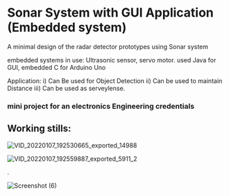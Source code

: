 # Sonar System with GUI Application (Embedded system)

A minimal design of the radar detector prototypes using Sonar system

embedded systems in use: Ultrasonic sensor, servo motor.
used Java for GUI, embedded C for Arduino Uno

Application: i) Can Be used for Object Detection
            ii) Can be used to maintain Distance
           iii) Can be used as serveylense. 
           
### mini project for an electronics Engineering credentials
## Working stills:

![VID_20220107_192530665_exported_14988](https://user-images.githubusercontent.com/31448776/151032152-ccf1257b-f059-457f-9901-0529baa8e680.jpg)

![VID_20220107_192559887_exported_5911_2](https://user-images.githubusercontent.com/31448776/151032320-f2c1ec3a-73dc-440b-b36b-4420712bffaa.jpg)

.

![Screenshot (6)](https://user-images.githubusercontent.com/31448776/151032756-cab271ae-0d83-4fdc-9630-2a323f98cf42.png)


